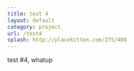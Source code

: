 ```yaml
---
title: test 4
layout: default
category: project
url: /test4
splash: http://placekitten.com/275/400
---
```


test #4, whatup